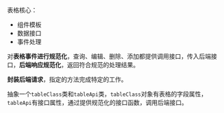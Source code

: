 表格核心：

- 组件模板
- 数据接口
- 事件处理

对**表格事件进行规范化**，查询、编辑、删除、添加都提供调用接口，传入后端接口，**后端响应规范化**，返回符合规范的处理结果。

**封装后端请求**，指定的方法完成特定的工作。

抽象一个`tableClass`类和`tableApi`类，`tableClass`对象有表格的字段属性，`tableApi`有接口属性，通过提供规范化的接口函数，调用后端接口。
